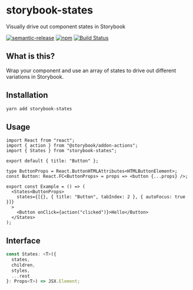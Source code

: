 # storybook-states

Visually drive out component states in Storybook

[![semantic-release](https://img.shields.io/badge/%20%20%F0%9F%93%A6%F0%9F%9A%80-semantic--release-e10079.svg)](https://github.com/semantic-release/semantic-release) [![npm](https://img.shields.io/npm/v/storybook-states)](https://www.npmjs.com/package/storybook-states) [![Build Status](https://travis-ci.org/dzucconi/storybook-states.svg?branch=master)](https://travis-ci.org/dzucconi/storybook-states)

## What is this?

Wrap your component and use an array of states to drive out different variations in Storybook.

## Installation

```bash
yarn add storybook-states
```

## Usage

```tsx
import React from "react";
import { action } from "@storybook/addon-actions";
import { States } from "storybook-states";

export default { title: "Button" };

type ButtonProps = React.ButtonHTMLAttributes<HTMLButtonElement>;
const Button: React.FC<ButtonProps> = props => <button {...props} />;

export const Example = () => (
  <States<ButtonProps>
    states={[{}, { title: "Button", tabIndex: 2 }, { autoFocus: true }]}
  >
    <Button onClick={action("clicked")}>Hello</Button>
  </States>
);
```

## Interface

```typescript
const States: <T>({
  states,
  children,
  styles,
  ...rest
}: Props<T>) => JSX.Element;
```
